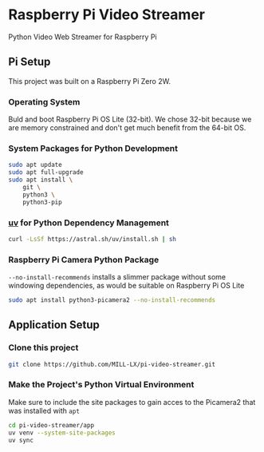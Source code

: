 # Raspberry Pi Video Streamer

Python Video Web Streamer for Raspberry Pi

## Pi Setup

This project was built on a Raspberry Pi Zero 2W.

### Operating System

Buld and boot Raspberry Pi OS Lite (32-bit). We chose 32-bit because we are memory constrained and don't get much benefit from the 64-bit OS.

### System Packages for Python Development

```bash
sudo apt update
sudo apt full-upgrade
sudo apt install \
    git \
    python3 \
    python3-pip 
```

### [uv](https://github.com/astral-sh/uv) for Python Dependency Management

```bash
curl -LsSf https://astral.sh/uv/install.sh | sh
```

### Raspberry Pi Camera Python Package

`--no-install-recommends` installs a slimmer package without some windowing dependencies, as would be suitable on Raspberry Pi OS Lite

```bash
sudo apt install python3-picamera2 --no-install-recommends
```

## Application Setup

### Clone this project

```bash
git clone https://github.com/MILL-LX/pi-video-streamer.git
```

### Make the Project's Python Virtual Environment

Make sure to include the site packages to gain acces to the Picamera2 that was installed with `apt`

```bash
cd pi-video-streamer/app
uv venv --system-site-packages
uv sync
```
